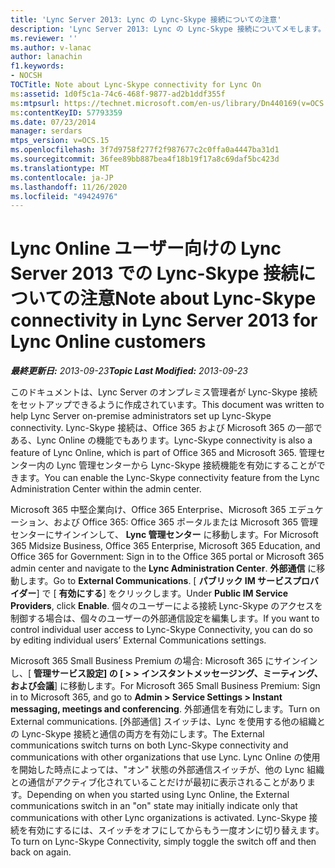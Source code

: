 ```yaml
---
title: 'Lync Server 2013: Lync の Lync-Skype 接続についての注意'
description: 'Lync Server 2013: Lync の Lync-Skype 接続についてメモします。'
ms.reviewer: ''
ms.author: v-lanac
author: lanachin
f1.keywords:
- NOCSH
TOCTitle: Note about Lync-Skype connectivity for Lync On
ms:assetid: 1d0f5c1a-74c6-468f-9877-ad2b1ddf355f
ms:mtpsurl: https://technet.microsoft.com/en-us/library/Dn440169(v=OCS.15)
ms:contentKeyID: 57793359
ms.date: 07/23/2014
manager: serdars
mtps_version: v=OCS.15
ms.openlocfilehash: 3f7d9758f277f2f987677c2c0ffa0a4447ba31d1
ms.sourcegitcommit: 36fee89bb887bea4f18b19f17a8c69daf5bc423d
ms.translationtype: MT
ms.contentlocale: ja-JP
ms.lasthandoff: 11/26/2020
ms.locfileid: "49424976"
---
```

# <a name="note-about-lync-skype-connectivity-in-lync-server-2013-for-lync-online-customers"></a><span data-ttu-id="1ac7f-103">Lync Online ユーザー向けの Lync Server 2013 での Lync-Skype 接続についての注意</span><span class="sxs-lookup"><span data-stu-id="1ac7f-103">Note about Lync-Skype connectivity in Lync Server 2013 for Lync Online customers</span></span>

<div data-xmlns="http://www.w3.org/1999/xhtml">

<div class="topic" data-xmlns="http://www.w3.org/1999/xhtml" data-msxsl="urn:schemas-microsoft-com:xslt" data-cs="https://msdn.microsoft.com/">

<div data-asp="https://msdn2.microsoft.com/asp">



</div>

<div id="mainSection">

<div id="mainBody"><span data-ttu-id="1ac7f-104">

<span> </span></span><span class="sxs-lookup"><span data-stu-id="1ac7f-104">

<span> </span></span></span>

<span data-ttu-id="1ac7f-105">_**最終更新日:** 2013-09-23_</span><span class="sxs-lookup"><span data-stu-id="1ac7f-105">_**Topic Last Modified:** 2013-09-23_</span></span>

<span data-ttu-id="1ac7f-106">このドキュメントは、Lync Server のオンプレミス管理者が Lync-Skype 接続をセットアップできるように作成されています。</span><span class="sxs-lookup"><span data-stu-id="1ac7f-106">This document was written to help Lync Server on-premise administrators set up Lync-Skype connectivity.</span></span>  <span data-ttu-id="1ac7f-107">Lync-Skype 接続は、Office 365 および Microsoft 365 の一部である、Lync Online の機能でもあります。</span><span class="sxs-lookup"><span data-stu-id="1ac7f-107">Lync-Skype connectivity is also a feature of Lync Online, which is part of Office 365 and Microsoft 365.</span></span> <span data-ttu-id="1ac7f-108">管理センター内の Lync 管理センターから Lync-Skype 接続機能を有効にすることができます。</span><span class="sxs-lookup"><span data-stu-id="1ac7f-108">You can enable the Lync-Skype connectivity feature from the Lync Administration Center within the admin center.</span></span>

<span data-ttu-id="1ac7f-109">Microsoft 365 中堅企業向け、Office 365 Enterprise、Microsoft 365 エデュケーション、および Office 365: Office 365 ポータルまたは Microsoft 365 管理センターにサインインして、 **Lync 管理センター** に移動します。</span><span class="sxs-lookup"><span data-stu-id="1ac7f-109">For Microsoft 365 Midsize Business, Office 365 Enterprise, Microsoft 365 Education, and Office 365 for Government: Sign in to the Office 365 portal or Microsoft 365 admin center and navigate to the **Lync Administration Center**.</span></span> <span data-ttu-id="1ac7f-110">**外部通信** に移動します。</span><span class="sxs-lookup"><span data-stu-id="1ac7f-110">Go to **External Communications**.</span></span> <span data-ttu-id="1ac7f-111">[ **パブリック IM サービスプロバイダー**] で [ **有効にする**] をクリックします。</span><span class="sxs-lookup"><span data-stu-id="1ac7f-111">Under **Public IM Service Providers**, click **Enable**.</span></span> <span data-ttu-id="1ac7f-112">個々のユーザーによる接続 Lync-Skype のアクセスを制御する場合は、個々のユーザーの外部通信設定を編集します。</span><span class="sxs-lookup"><span data-stu-id="1ac7f-112">If you want to control individual user access to Lync-Skype Connectivity, you can do so by editing individual users’ External Communications settings.</span></span>

<span data-ttu-id="1ac7f-113">Microsoft 365 Small Business Premium の場合: Microsoft 365 にサインインし、[ **管理サービス設定] の [ \> \> インスタントメッセージング、ミーティング、および会議**] に移動します。</span><span class="sxs-lookup"><span data-stu-id="1ac7f-113">For Microsoft 365 Small Business Premium: Sign in to Microsoft 365, and go to **Admin \> Service Settings \> Instant messaging, meetings and conferencing**.</span></span> <span data-ttu-id="1ac7f-114">外部通信を有効にします。</span><span class="sxs-lookup"><span data-stu-id="1ac7f-114">Turn on External communications.</span></span> <span data-ttu-id="1ac7f-115">[外部通信] スイッチは、Lync を使用する他の組織との Lync-Skype 接続と通信の両方を有効にします。</span><span class="sxs-lookup"><span data-stu-id="1ac7f-115">The External communications switch turns on both Lync-Skype connectivity and communications with other organizations that use Lync.</span></span> <span data-ttu-id="1ac7f-116">Lync Online の使用を開始した時点によっては、"オン" 状態の外部通信スイッチが、他の Lync 組織との通信がアクティブ化されていることだけが最初に表示されることがあります。</span><span class="sxs-lookup"><span data-stu-id="1ac7f-116">Depending on when you started using Lync Online, the External communications switch in an "on" state may initially indicate only that communications with other Lync organizations is activated.</span></span> <span data-ttu-id="1ac7f-117">Lync-Skype 接続を有効にするには、スイッチをオフにしてからもう一度オンに切り替えます。</span><span class="sxs-lookup"><span data-stu-id="1ac7f-117">To turn on Lync-Skype Connectivity, simply toggle the switch off and then back on again.</span></span>

<span data-ttu-id="1ac7f-118"></div>

<span> </span>

</div>

</div>

</span><span class="sxs-lookup"><span data-stu-id="1ac7f-118"></div>

<span> </span>

</div>

</div>

</span></span></div>

